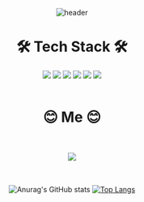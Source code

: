 <div align=center>

![header](https://capsule-render.vercel.app/api?type=waving&color=auto&height=300&section=header&text=Welcome&fontSize=90&fontColor=#ffff)



 #  🛠️ Tech Stack 🛠️



<img src ="https://img.shields.io/badge/Java-007396?style=flat-square&logo=Java&logoColor=white"/>  <img src ="https://img.shields.io/badge/Javascript-F7DF1E?style=flat-square&logo=Javascript&logoColor=black"/>  <img src ="https://img.shields.io/badge/Spring-6DB33F?style=flat-square&logo=Spring&logoColor=white"/>  <img src ="https://img.shields.io/badge/Mysql-4479A1?style=flat-square&logo=Mysql&logoColor=white"/>  <img src ="https://img.shields.io/badge/HTML5-E34F26?style=flat-square&logo=HTML5&logoColor=white"/>  <img src ="https://img.shields.io/badge/CSS3-1572B6?style=flat-square&logo=CSS3&logoColor=white"/>
<br>
<br>
#  😊 Me 😊
<br>
<br>
<a href="https://velog.io/@haseung22"><img src ="https://img.shields.io/badge/Velog-6DB33F?style=flat-square&logo=Velog&logoColor=white"/></a>
<br>
<br>
<br>

![Anurag's GitHub stats](https://github-readme-stats.vercel.app/api?username=HaSeung2&show_icons=true&theme=radical)          [![Top Langs](https://github-readme-stats.vercel.app/api/top-langs/?username=HaSeung2&layout=compact)](https://github.com/HaSeung2/github-readme-stats)


<!---
HaSeung2/HaSeung2 is a ✨ special ✨ repository because its `README.md` (this file) appears on your GitHub profile.
You can click the Preview link to take a look at your changes.
--->


</div>
